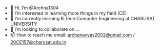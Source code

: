 - 👋 Hi, I’m @Archna1304
- 👀 I’m interested in learning more things in my field (CE)
- 🌱 I’m currently learning B.Tech Computer Engineering at CHARUSAT UNIVERSiTY
- 💞️ I’m looking to collaborate on ...
- 📫 How to reach me email: archanavyas2002@gmail.com / 20CE157@charusat.edu.in

<!---
Archna1304/Archna1304 is a ✨ special ✨ repository because its `README.md` (this file) appears on your GitHub profile.
You can click the Preview link to take a look at your changes.
--->
